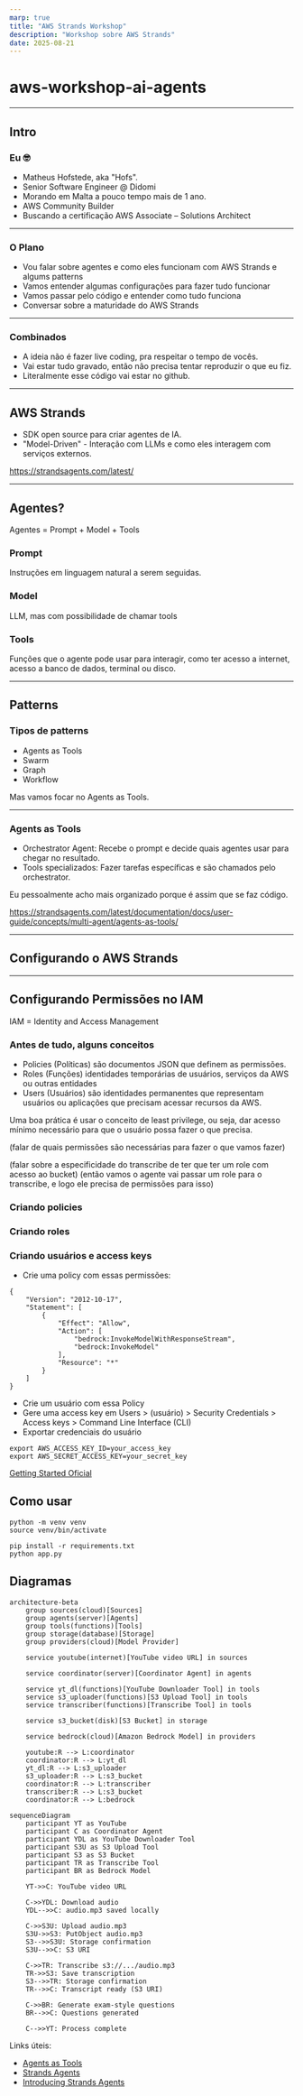 ```yaml
---
marp: true
title: "AWS Strands Workshop"
description: "Workshop sobre AWS Strands"
date: 2025-08-21
---
```


# aws-workshop-ai-agents

---

## Intro

### Eu 🤓

- Matheus Hofstede, aka "Hofs".
- Senior Software Engineer @ Didomi
- Morando em Malta a pouco tempo mais de 1 ano.
- AWS Community Builder
- Buscando a certificação AWS Associate – Solutions Architect

---

### O Plano

- Vou falar sobre agentes e como eles funcionam com AWS Strands e algums patterns
- Vamos entender algumas configurações para fazer tudo funcionar
- Vamos passar pelo código e entender como tudo funciona
- Conversar sobre a maturidade do AWS Strands

---

### Combinados

- A ideia não é fazer live coding, pra respeitar o tempo de vocês.
- Vai estar tudo gravado, então não precisa tentar reproduzir o que eu fiz.
- Literalmente esse código vai estar no github.

---

## AWS Strands

- SDK open source para criar agentes de IA.
- "Model-Driven" - Interação com LLMs e como eles interagem com serviços externos.

https://strandsagents.com/latest/

---

## Agentes?

Agentes = Prompt + Model + Tools

### Prompt

Instruções em linguagem natural a serem seguidas.

### Model

LLM, mas com possibilidade de chamar tools

### Tools

Funções que o agente pode usar para interagir, como ter acesso a internet, acesso a banco de dados, terminal ou disco.

---

## Patterns

### Tipos de patterns

- Agents as Tools
- Swarm
- Graph
- Workflow

Mas vamos focar no Agents as Tools.

---

### Agents as Tools

- Orchestrator Agent: Recebe o prompt e decide quais agentes usar para chegar no resultado.
- Tools specializados: Fazer tarefas específicas e são chamados pelo orchestrator.

Eu pessoalmente acho mais organizado porque é assim que se faz código.

https://strandsagents.com/latest/documentation/docs/user-guide/concepts/multi-agent/agents-as-tools/

---

## Configurando o AWS Strands

---

## Configurando Permissões no IAM

IAM = Identity and Access Management

### Antes de tudo, alguns conceitos

- Policies (Políticas) são documentos JSON que definem as permissões.
- Roles (Funções) identidades temporárias de usuários, serviços da AWS ou outras entidades
- Users (Usuários) são identidades permanentes que representam usuários ou aplicações que precisam acessar recursos da AWS.

Uma boa prática é usar o conceito de least privilege, ou seja, dar acesso mínimo necessário para que o usuário possa fazer o que precisa.

(falar de quais permissões são necessárias para fazer o que vamos fazer)

(falar sobre a especificidade do transcribe de ter que ter um role com acesso ao bucket)
(então vamos o agente vai passar um role para o transcribe, e logo ele precisa de permissões para isso)

### Criando policies

### Criando roles

### Criando usuários e access keys

- Crie uma policy com essas permissões:

```
{
    "Version": "2012-10-17",
    "Statement": [
        {
            "Effect": "Allow",
            "Action": [
                "bedrock:InvokeModelWithResponseStream",
                "bedrock:InvokeModel"
            ],
            "Resource": "*"
        }
    ]
}
```

- Crie um usuário com essa Policy
- Gere uma access key em Users > (usuário) > Security Credentials > Access keys >
  Command Line Interface (CLI)
- Exportar credenciais do usuário

```
export AWS_ACCESS_KEY_ID=your_access_key
export AWS_SECRET_ACCESS_KEY=your_secret_key
```

[Getting Started Oficial](https://strandsagents.com/latest/documentation/docs/user-guide/concepts/model-providers/amazon-bedrock/#getting-started)

## Como usar

```
python -m venv venv
source venv/bin/activate

pip install -r requirements.txt
python app.py
```

## Diagramas

```mermaid
architecture-beta
    group sources(cloud)[Sources]
    group agents(server)[Agents]
    group tools(functions)[Tools]
    group storage(database)[Storage]
    group providers(cloud)[Model Provider]

    service youtube(internet)[YouTube video URL] in sources

    service coordinator(server)[Coordinator Agent] in agents

    service yt_dl(functions)[YouTube Downloader Tool] in tools
    service s3_uploader(functions)[S3 Upload Tool] in tools
    service transcriber(functions)[Transcribe Tool] in tools

    service s3_bucket(disk)[S3 Bucket] in storage

    service bedrock(cloud)[Amazon Bedrock Model] in providers

    youtube:R --> L:coordinator
    coordinator:R --> L:yt_dl
    yt_dl:R --> L:s3_uploader
    s3_uploader:R --> L:s3_bucket
    coordinator:R --> L:transcriber
    transcriber:R --> L:s3_bucket
    coordinator:R --> L:bedrock
```

```mermaid
sequenceDiagram
    participant YT as YouTube
    participant C as Coordinator Agent
    participant YDL as YouTube Downloader Tool
    participant S3U as S3 Upload Tool
    participant S3 as S3 Bucket
    participant TR as Transcribe Tool
    participant BR as Bedrock Model

    YT->>C: YouTube video URL

    C->>YDL: Download audio
    YDL-->>C: audio.mp3 saved locally

    C->>S3U: Upload audio.mp3
    S3U->>S3: PutObject audio.mp3
    S3-->>S3U: Storage confirmation
    S3U-->>C: S3 URI

    C->>TR: Transcribe s3://.../audio.mp3
    TR->>S3: Save transcription
    S3-->>TR: Storage confirmation
    TR-->>C: Transcript ready (S3 URI)

    C->>BR: Generate exam-style questions
    BR-->>C: Questions generated

    C-->>YT: Process complete
```

Links úteis:

- [Agents as Tools](https://strandsagents.com/latest/documentation/docs/user-guide/concepts/multi-agent/agents-as-tools/)
- [Strands Agents](https://strandsagents.com/latest/)
- [Introducing Strands Agents](https://aws.amazon.com/blogs/opensource/introducing-strands-agents-an-open-source-ai-agents-sdk/)
